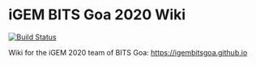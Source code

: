 # iGEM BITS Goa 2020 Wiki 
[![Build Status](https://travis-ci.com/igembitsgoa/wiki.svg?branch=master)](https://travis-ci.com/igembitsgoa/wiki)

Wiki for the iGEM 2020 team of BITS Goa: https://igembitsgoa.github.io

